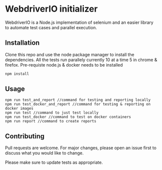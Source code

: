 # WebdriverIO initializer

WebdriverIO is a Node.js implementation of selenium and an easier library to automate test cases and parallel execution.

## Installation

Clone this repo and use the node package manager to install the dependencies. All the tests run parallely currently 10 at a time 5 in chrome & firefox.
Pre-requiste node.js & docker needs to be installed

```bash
npm install
```

## Usage

```node
npm run test_and_report //command for testing and reporting locally
npm run test_docker_and_report //command for testing & reporting on docker images
npm run test //command to just test locally
npm run test_docker //command to test on docker containers
npm run report //command to create reports
```

## Contributing
Pull requests are welcome. For major changes, please open an issue first to discuss what you would like to change.

Please make sure to update tests as appropriate.
